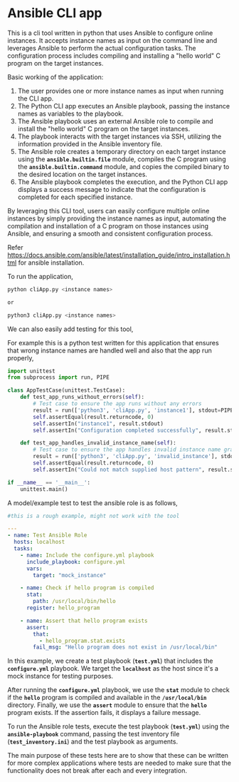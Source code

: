 # Ansible CLI app

This is a cli tool written in python that uses Ansible to configure online instances. It accepts instance names as input on the command line and leverages Ansible to perform the actual configuration tasks. The configuration process includes compiling and installing a "hello world" C program on the target instances.

Basic working of the application:

1. The user provides one or more instance names as input when running the CLI app.
2. The Python CLI app executes an Ansible playbook, passing the instance names as variables to the playbook.
3. The Ansible playbook uses an external Ansible role to compile and install the "hello world" C program on the target instances.
4. The playbook interacts with the target instances via SSH, utilizing the information provided in the Ansible inventory file.
5. The Ansible role creates a temporary directory on each target instance using the **`ansible.builtin.file`** module, compiles the C program using the **`ansible.builtin.command`** module, and copies the compiled binary to the desired location on the target instances.
6. The Ansible playbook completes the execution, and the Python CLI app displays a success message to indicate that the configuration is completed for each specified instance.

By leveraging this CLI tool, users can easily configure multiple online instances by simply providing the instance names as input, automating the compilation and installation of a C program on those instances using Ansible, and ensuring a smooth and consistent configuration process.

Refer https://docs.ansible.com/ansible/latest/installation_guide/intro_installation.html for ansible installation. 


To run the application,

```bash
python cliApp.py <instance names>

or

python3 cliApp.py <instance names>
```

We can also easily add testing for this tool,

For example this is a python test written for this application that ensures that wrong instance names are handled well and also that the app run properly,

```python
import unittest
from subprocess import run, PIPE

class AppTestCase(unittest.TestCase):
    def test_app_runs_without_errors(self):
        # Test case to ensure the app runs without any errors
        result = run(['python3', 'cliApp.py', 'instance1'], stdout=PIPE, stderr=PIPE, text=True)
        self.assertEqual(result.returncode, 0)
        self.assertIn("instance1", result.stdout)
        self.assertIn("Configuration completed successfully", result.stdout)

    def test_app_handles_invalid_instance_name(self):
        # Test case to ensure the app handles invalid instance name gracefully
        result = run(['python3', 'cliApp.py', 'invalid_instance'], stdout=PIPE, stderr=PIPE, text=True)
        self.assertEqual(result.returncode, 0)
        self.assertIn("Could not match supplied host pattern", result.stderr)

if __name__ == '__main__':
    unittest.main()
```

A model/example test to test the ansible role is as follows,

```yaml
#this is a rough example, might not work with the tool

---
- name: Test Ansible Role
  hosts: localhost
  tasks:
    - name: Include the configure.yml playbook
      include_playbook: configure.yml
      vars:
        target: "mock_instance"

    - name: Check if hello program is compiled
      stat:
        path: /usr/local/bin/hello
      register: hello_program

    - name: Assert that hello program exists
      assert:
        that:
          - hello_program.stat.exists
        fail_msg: "Hello program does not exist in /usr/local/bin"
```

In this example, we create a test playbook (**`test.yml`**) that includes the **`configure.yml`** playbook. We target the **`localhost`** as the host since it's a mock instance for testing purposes.

After running the **`configure.yml`** playbook, we use the **`stat`** module to check if the **`hello`** program is compiled and available in the **`/usr/local/bin`** directory. Finally, we use the **`assert`** module to ensure that the **`hello`** program exists. If the assertion fails, it displays a failure message.

To run the Ansible role tests, execute the test playbook (**`test.yml`**) using the **`ansible-playbook`** command, passing the test inventory file (**`test_inventory.ini`**) and the test playbook as arguments.

The main purpose of these tests here are to show that these can be written for more complex applications where tests are needed to make sure that the functionality does not break after each and every integration.
